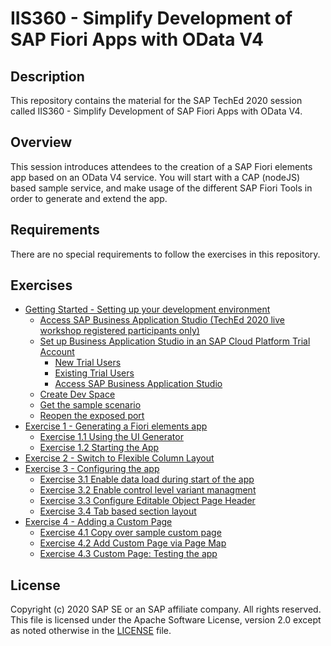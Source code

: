 # IIS360 - Simplify Development of SAP Fiori Apps with OData V4

## Description

This repository contains the material for the SAP TechEd 2020 session called IIS360 - Simplify Development of SAP Fiori Apps with OData V4.

## Overview

This session introduces attendees to the creation of a SAP Fiori elements app based on an OData V4 service. You will start with a CAP (nodeJS) based sample service, and make usage of the different SAP Fiori Tools in order to generate and extend the app.

## Requirements

There are no special requirements to follow the exercises in this repository.

## Exercises

- [Getting Started - Setting up your development environment](exercises/ex0#getting-started---setting-up-your-development-environment)
  - [Access SAP Business Application Studio (TechEd 2020 live workshop registered participants only)](exercises/ex0#access-sap-business-application-studio-teched-2020-live-workshop-registered-participants-only)
  - [Set up Business Application Studio in an SAP Cloud Platform Trial Account](exercises/ex0#set-up-business-application-studio-in-an-sap-cloud-platform-trial-account)
    - [New Trial Users](exercises/ex0#new-trial-users)
    - [Existing Trial Users](exercises/ex0#existing-trial-users)
    - [Access SAP Business Application Studio](exercises/ex0#access-sap-business-application-studio)
  - [Create Dev Space](exercises/ex0#create-dev-space)
  - [Get the sample scenario](exercises/ex0#get-the-sample-scenario)
  - [Reopen the exposed port](exercises/ex0#reopen-the-exposed-port)
- [Exercise 1 - Generating a Fiori elements app](exercises/ex1#exercise-1---generating-a-fiori-elements-app)
  - [Exercise 1.1 Using the UI Generator](exercises/ex1#exercise-11---using-the-ui-generator)
  - [Exercise 1.2 Starting the App](exercises/ex1#exercise-12-testing-the-app)
- [Exercise 2 - Switch to Flexible Column Layout](#exercise-2---switch-to-flexible-column-layout)
- [Exercise 3 - Configuring the app](#exercise-3---configuring-the-app)
  - [Exercise 3.1 Enable data load during start of the app](#exercise-31-data-load-during-start-of-the-app)
  - [Exercise 3.2 Enable control level variant managment](#exercise-32-enable-control-level-variant-managment)
  - [Exercise 3.3 Configure Editable Object Page Header](#exercise-33-configure-editable-object-page-header)
  - [Exercise 3.4 Tab based section layout](#exercise-34-tab-based-section-layout)
- [Exercise 4 - Adding a Custom Page](#exercise-4---adding-a-custom-page)
  - [Exercise 4.1 Copy over sample custom page](#exercise-41-copy-over-sample-custom-page)
  - [Exercise 4.2 Add Custom Page via Page Map](#exercise-42-add-custom-page-via-page-map)
  - [Exercise 4.3 Custom Page: Testing the app](#exercise-43-custom-page-testing-the-app)

## License
Copyright (c) 2020 SAP SE or an SAP affiliate company. All rights reserved. This file is licensed under the Apache Software License, version 2.0 except as noted otherwise in the [LICENSE](LICENSES/Apache-2.0.txt) file.
